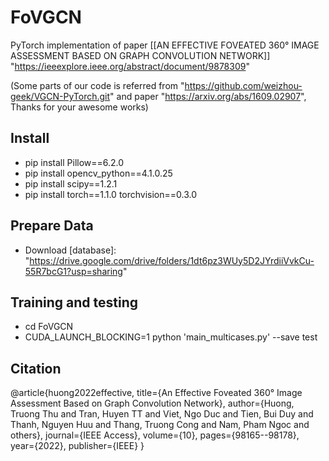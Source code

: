 # FoVGCN

PyTorch implementation of paper [[AN EFFECTIVE FOVEATED 360° IMAGE ASSESSMENT BASED ON GRAPH CONVOLUTION NETWORK]] "https://ieeexplore.ieee.org/abstract/document/9878309"

(Some parts of our code is referred from "https://github.com/weizhou-geek/VGCN-PyTorch.git" and paper "https://arxiv.org/abs/1609.02907", Thanks for your awesome works)

## Install
- pip install Pillow==6.2.0
- pip install opencv_python==4.1.0.25
- pip install scipy==1.2.1
- pip install torch==1.1.0 torchvision==0.3.0

## Prepare Data
- Download [database]: "https://drive.google.com/drive/folders/1dt6pz3WUy5D2JYrdiiVvkCu-55R7bcG1?usp=sharing"

## Training and testing
- cd FoVGCN
- CUDA_LAUNCH_BLOCKING=1 python 'main_multicases.py' --save test

## Citation

@article{huong2022effective,
  title={An Effective Foveated 360° Image Assessment Based on Graph Convolution Network},
  author={Huong, Truong Thu and Tran, Huyen TT and Viet, Ngo Duc and Tien, Bui Duy and Thanh, Nguyen Huu and Thang, Truong Cong and Nam, Pham Ngoc and others},
  journal={IEEE Access},
  volume={10},
  pages={98165--98178},
  year={2022},
  publisher={IEEE}
}
